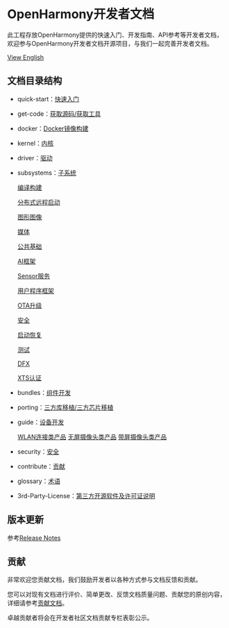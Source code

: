# OpenHarmony开发者文档<a name="ZH-CN_TOPIC_0000001054183022"></a>

此工程存放OpenHarmony提供的快速入门、开发指南、API参考等开发者文档，欢迎参与OpenHarmony开发者文档开源项目，与我们一起完善开发者文档。

[View English](https://gitee.com/openharmony/docs/blob/master/Readme-en.md)

## 文档目录结构<a name="section135134412620"></a>

- quick-start：[快速入门](zh-cn/device-dev/quick-start/Readme-CN.md)

- get-code：[获取源码/获取工具](zh-cn/device-dev/get-code/Readme-CN.md)

- docker：[Docker镜像构建](docker/README.md)

- kernel：[内核](zh-cn/device-dev/kernel/Readme-CN.md)

- driver：[驱动](zh-cn/device-dev/driver/Readme-CN.md)

- subsystems：[子系统](zh-cn/device-dev/subsystems/Readme-CN.md)

  [编译构建](zh-cn/device-dev/subsystems/编译构建.md)

  [分布式远程启动](zh-cn/device-dev/subsystems/分布式远程启动.md)

  [图形图像](zh-cn/device-dev/subsystems/图形图像.md)

  [媒体](zh-cn/device-dev/subsystems/媒体.md)

  [公共基础](zh-cn/device-dev/subsystems/公共基础.md)

  [AI框架](zh-cn/device-dev/subsystems/AI框架.md)

  [Sensor服务](zh-cn/device-dev/subsystems/Sensor服务.md)

  [用户程序框架](zh-cn/device-dev/subsystems/用户程序框架.md)

  [OTA升级](zh-cn/device-dev/subsystems/OTA升级.md)

  [安全](zh-cn/device-dev/subsystems/安全.md)

  [启动恢复](zh-cn/device-dev/subsystems/启动恢复.md)

  [测试](zh-cn/device-dev/subsystems/测试.md)

  [DFX](zh-cn/device-dev/subsystems/DFX.md)

  [XTS认证](zh-cn/device-dev/subsystems/XTS认证子系统开发指南.md)

- bundles：[组件开发](zh-cn/device-dev/bundles/Readme-CN.md)

- porting：[三方库移植/三方芯片移植](zh-cn/device-dev/porting/Readme-CN.md)

- guide：[设备开发](zh-cn/device-dev/guide/Readme-CN.md)

  [WLAN连接类产品](zh-cn/device-dev/guide/WLAN连接类产品.md)
  [无屏摄像头类产品](zh-cn/device-dev/guide/无屏摄像头类产品.md)
  [带屏摄像头类产品](zh-cn/device-dev/guide/带屏摄像头类产品.md)
  
- security：[安全](zh-cn/device-dev/security/Readme-CN.md)

- contribute：[贡献](zh-cn/contribute/参与贡献.md)

- glossary：[术语](zh-cn/device-dev/glossary/术语.md)

- 3rd-Party-License：[第三方开源软件及许可证说明](zh-cn/contribute/第三方开源软件及许可证说明.md)

## 版本更新
参考[Release Notes](https://gitee.com/openharmony/docs/tree/master/zh-cn/release-notes)

## 贡献<a name="section897211181655"></a>

非常欢迎您贡献文档，我们鼓励开发者以各种方式参与文档反馈和贡献。

您可以对现有文档进行评价、简单更改、反馈文档质量问题、贡献您的原创内容，详细请参考[贡献文档](zh-cn/contribute/贡献文档.md)。

卓越贡献者将会在开发者社区文档贡献专栏表彰公示。

